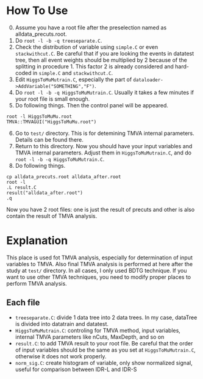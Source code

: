 # How To Use
0. Assume you have a root file after the preselection named as alldata_precuts.root.
1. Do `root -l -b -q treeseparate.C`.
2. Check the distribution of variable using `simple.C` or even `stackwithcut.C`. Be careful that if you are looking the events in datatest tree, then all event weights should be multiplied by 2 because of the splitting in procedure 1. This factor 2 is already considered and hard-coded in `simple.C` and `stackwithcut.C`.
3. Edit `HiggsToMuMutrain.C`, especially the part of `dataloader->AddVariable("SOMETHING","F")`.
4. Do `root -l -b -q HiggsToMuMutrain.C`. Usually it takes a few minutes if your root file is small enough.
5. Do following things. Then the control panel will be appeared.
```
root -l HiggsToMuMu.root
TMVA::TMVAGUI("HiggsToMuMu.root")
```
6. Go to `test/` directory. This is for detemining TMVA internal parameters. Details can be found there.  
7. Return to this directory. Now you should have your input variables and TMVA internal parameters. Adjust them in `HiggsToMuMutrain.C`, and do `root -l -b -q HiggsToMuMutrain.C`.  
8. Do following things.
```
cp alldata_precuts.root alldata_after.root
root -l
.L result.C
result("alldata_after.root")
.q
```
Now you have 2 root files: one is just the result of precuts and other is also contain the result of TMVA analysis.

# Explanation
This place is used fot TMVA analysis, especially for determination of input variables to TMVA.
Also final TMVA analysis is performed at here after the study at `test/` directory.
In all cases, I only used BDTG technique.
If you want to use other TMVA techniques, you need to modify proper places to perform TMVA analysis.

## Each file
- `treeseparate.C`: divide 1 data tree into 2 data trees. In my case, dataTree is divided into datatrain and datatest.
- `HiggsToMuMutrain.C`: controling for TMVA method, input variables, internal TMVA parameters like nCuts, MaxDepth, and so on
- `result.C`: to add TMVA result to your root file. Be careful that the order of input variables should be the same as you set at `HiggsToMuMutrain.C`, otherwise it does not work properly.
- `norm_sig.C`: create histogram of variable, only show normalized signal, useful for comparison between IDR-L and IDR-S